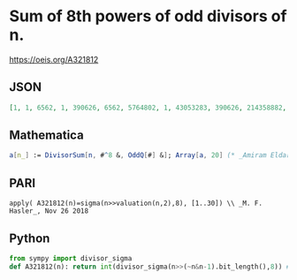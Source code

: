 # Sum of 8th powers of odd divisors of n\.
https://oeis.org/A321812
## JSON
```JSON
[1, 1, 6562, 1, 390626, 6562, 5764802, 1, 43053283, 390626, 214358882, 6562, 815730722, 5764802, 2563287812, 1, 6975757442, 43053283, 16983563042, 390626, 37828630724, 214358882, 78310985282, 6562, 152588281251, 815730722, 282472589764]
```
## Mathematica
```Mathematica
a[n_] := DivisorSum[n, #^8 &, OddQ[#] &]; Array[a, 20] (* _Amiram Eldar_, Dec 07 2018 *)
```
## PARI
```PARI
apply( A321812(n)=sigma(n>>valuation(n,2),8), [1..30]) \\ _M. F. Hasler_, Nov 26 2018
```
## Python
```Python
from sympy import divisor_sigma
def A321812(n): return int(divisor_sigma(n>>(~n&n-1).bit_length(),8)) # _Chai Wah Wu_, Jul 16 2022
```
